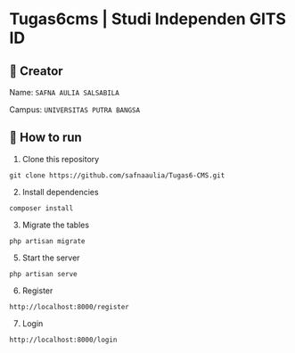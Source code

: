 # Tugas6cms | Studi Independen GITS ID

## :woman: Creator
Name: ``` SAFNA AULIA SALSABILA ```

Campus: ``` UNIVERSITAS PUTRA BANGSA ```

## :open_book: How to run
1. Clone this repository
```
git clone https://github.com/safnaaulia/Tugas6-CMS.git
```
2. Install dependencies
```
composer install
```
3. Migrate the tables
```
php artisan migrate
```
5. Start the server
```
php artisan serve
```

6. Register 
```
http://localhost:8000/register
```

7. Login
```
http://localhost:8000/login
```
